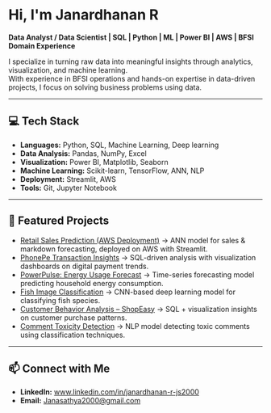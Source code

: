 # Hi, I'm Janardhanan R  

**Data Analyst / Data Scientist | SQL | Python | ML | Power BI | AWS | BFSI Domain Experience**  

I specialize in turning raw data into meaningful insights through analytics, visualization, and machine learning.  
With experience in BFSI operations and hands-on expertise in data-driven projects, I focus on solving business problems using data.  

---

## 💻 Tech Stack  
- **Languages:** Python, SQL, Machine Learning, Deep learning  
- **Data Analysis:** Pandas, NumPy, Excel  
- **Visualization:** Power BI, Matplotlib, Seaborn  
- **Machine Learning:** Scikit-learn, TensorFlow, ANN, NLP  
- **Deployment:** Streamlit, AWS  
- **Tools:** Git, Jupyter Notebook  

---

## 📂 Featured Projects  
- [Retail Sales Prediction (AWS Deployment)](https://github.com/Janasathya10/Retail_sales_prediction_streamlit_AWS_deployment) → ANN model for sales & markdown forecasting, deployed on AWS with Streamlit.  
- [PhonePe Transaction Insights](https://github.com/Janasathya10/Phonepe_Transaction_Insights) → SQL-driven analysis with visualization dashboards on digital payment trends.  
- [PowerPulse: Energy Usage Forecast](https://github.com/Janasathya10/PowerPulse-Household-Energy-Usage-Forecast) → Time-series forecasting model predicting household energy consumption.  
- [Fish Image Classification](https://github.com/Janasathya10/Multiclass_Fish_Image_Classification) → CNN-based deep learning model for classifying fish species.  
- [Customer Behavior Analysis – ShopEasy](https://github.com/Janasathya10/Customer-Behavior-Analysis---ShopEasy) → SQL + visualization insights on customer purchase patterns.  
- [Comment Toxicity Detection](https://github.com/Janasathya10/Comment_Toxicity_Detection) → NLP model detecting toxic comments using classification techniques.  

---

## 📫 Connect with Me  
- **LinkedIn:** www.linkedin.com/in/janardhanan-r-js2000  
- **Email:** Janasathya2000@gmail.com 
